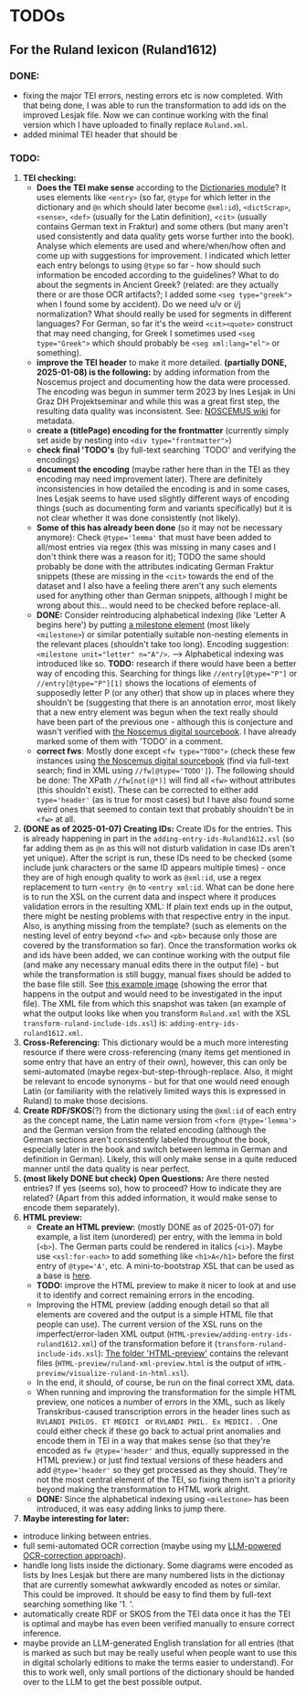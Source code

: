 # TODOs
## For the Ruland lexicon (Ruland1612)
### DONE:
- fixing the major TEI errors, nesting errors etc is now completed. With that being done, I was able to run the transformation to add ids on the improved Lesjak file. Now we can continue working with the final version which I have uploaded to finally replace `Ruland.xml`.
- added minimal TEI header that should be 

### TODO:

1. **TEI checking:** 
   - **Does the TEI make sense** according to the [Dictionaries module](https://tei-c.org/release/doc/tei-p5-doc/en/html/DI.html)? It uses elements like `<entry>` (so far, `@type` for which letter in the dictionary and `@n` which should later become `@xml:id`), `<dictScrap>`, `<sense>`, `<def>` (usually for the Latin definition), `<cit>` (usually contains German text in Fraktur) and some others (but many aren't used consistently and data quality gets worse further into the book). Analyse which elements are used and where/when/how often and come up with suggestions for improvement. I indicated which letter each entry belongs to using `@type` so far - how should such information be encoded according to the guidelines? What to do about the segments in Ancient Greek? (related: are they actually there or are those OCR artifacts?; I added some `<seg type="greek">` when I found some by accident). Do we need u/v or i/j normalization? What should really be used for segments in different languages? For German, so far it's the weird `<cit><quote>` construct that may need changing, for Greek I sometimes used `<seg type="Greek">` which should probably be `<seg xml:lang="el">` or something).
   - **improve the TEI header** to make it more detailed. **(partially DONE, 2025-01-08) is the following:** by adding information from the Noscemus project and documenting how the data were processed. The encoding was begun in summer term 2023 by Ines Lesjak in Uni Graz DH Projektseminar and while this was a great first step, the resulting data quality was inconsistent.  See: [NOSCEMUS wiki](https://wiki.uibk.ac.at/noscemus/Lexicon_Alchemiae) for metadata. 
   - **create a (titlePage) encoding for the frontmatter** (currently simply set aside by nesting into `<div type="frontmatter">`)
   - **check final 'TODO's** (by full-text searching `TODO' and verifying the encodings)
   - **document the encoding** (maybe rather here than in the TEI as they encoding may need improvement later). There are definitely inconsistencies in how detailed the encoding is and in some cases, Ines Lesjak seems to have used slightly different ways of encoding things (such as documenting form and variants specifically) but it is not clear whether it was done consistently (not likely). 
   - **Some of this has already been done** (so it may not be necessary anymore): Check `@type='lemma'` that must have been added to all/most entries via regex (this was missing in many cases and I don't think there was a reason for it); TODO the same should probably be done with the attributes indicating German Fraktur snippets (these are missing in the `<cit>` towards the end of the dataset and I also have a feeling there aren't any such elements used for anything other than German snippets, although I might be wrong about this... would need to be checked before replace-all.
   - **DONE:** Consider reintroducing alphabetical indexing (like 'Letter A begins here') by putting [a milestone element](https://tei-c.org/release/doc/tei-p5-doc/en/html/CO.html#CORS5) (most likely `<milestone>`) or similar potentially suitable non-nesting elements in the relevant places (shouldn't take too long). Encoding suggestion: `<milestone unit="letter" n="A"/>`. --> Alphabetical indexing was introduced like so. **TODO:** research if there would have been a better way of encoding this. Searching for things like `//entry[@type="P"]` or  `//entry[@type="P"][1]` shows the locations of elements of supposedly letter P (or any other) that show up in places where they shouldn't be (suggesting that there is an annotation error, most likely that a new entry element was begun when the text really should have been part of the previous one - although this is conjecture and wasn't verified with [the Noscemus digital sourcebook](https://transkribus.eu/r/noscemus/#/documents/668514). I have already marked some of them with 'TODO' in a comment.
   - **correct fws**: Mostly done except `<fw type="TODO">` (check these few instances using [the Noscemus digital sourcebook](https://transkribus.eu/r/noscemus/#/documents/668514) (find via full-text search; find in XML using `//fw[@type='TODO']`). The following should be done: The XPath `//fw[not(@*)]` will find all `<fw>` without attributes (this shouldn't exist). These can be corrected to either add `type='header'` (as is true for most cases) but I have also found some weird ones that seemed to contain text that probably shouldn't be in `<fw>` at all.
2. **(DONE as of 2025-01-07) Creating IDs:** Create IDs for the entries. This is already happening in part in the `adding-entry-ids-Ruland1612.xsl` (so far adding them as `@n` as this will not disturb validation in case IDs aren't yet unique). After the script is run, these IDs need to be checked (some include junk characters or the same ID appears multiple times) - once they are of high enough quality to work as `@xml:id`, use a regex replacement to turn `<entry @n` to `<entry xml:id`. What can be done here is to run the XSL on the current data and inspect where it produces validation errors in the resulting XML: If plain text ends up in the output, there might be nesting problems with that respective entry in the input. Also, is anything missing from the template? (such as elements on the nesting level of entry beyond `<fw>` and `<pb>` because only those are covered by the transformation so far). Once the transformation works ok and ids have been added, we can continue working with the output file (and make any necessary manual edits there in the output file) - but while the transformation is still buggy, manual fixes should be added to the base file still. See [this example image](https://github.com/sarahalang/alchemical-dictionaries/blob/main/example-entry-nesting-problem.png) (showing the error that happens in the output and would need to be investigated in the input file). The XML file from which this snapshot was taken (an example of what the output looks like when you transform `Ruland.xml` with the XSL `transform-ruland-include-ids.xsl`) is: `adding-entry-ids-ruland1612.xml`.
5. **Cross-Referencing:** This dictionary would be a much more interesting resource if there were cross-referencing (many items get mentioned in some entry that have an entry of their own), however, this can only be semi-automated (maybe regex-but-step-through-replace. Also, it might be relevant to encode synonyms - but for that one would need enough Latin (or familiarity with the relatively limited ways this is expressed in Ruland) to make those decisions.
6. **Create RDF/SKOS**(?) from the dictionary using the `@xml:id` of each entry as the concept name, the Latin name version from `<form @type='lemma'>` and the German version from the related encoding (although the German sections aren't consistently labeled throughout the book, especially later in the book and switch between lemma in German and definition in German). Likely, this will only make sense in a quite reduced manner until the data quality is near perfect.
7. **(most likely DONE but check) Open Questions:** Are there nested entries? If yes (seems so), how to proceed? How to indicate they are related? (Apart from this added information, it would make sense to encode them separately). 
8. **HTML preview:**
   - **Create an HTML preview:** (mostly DONE as of 2025-01-07) for example, a list item (unordered) per entry, with the lemma in bold (`<b>`). The German parts could be rendered in italics (`<i>`). Maybe use `<xsl:for-each>` to add something like `<h1>A</h1>` before the first entry of `@type='A'`, etc. A mini-to-bootstrap XSL that can be used as a base is [here](https://github.com/sarahalang/Harvard_BeyondTEI_Workshop_SLang2022/blob/main/ADDITIONAL_RESOURCES/XSL_BASE_STYLESHEETS/mini-bootstrap.xsl).
   - **TODO:** improve the HTML preview to make it nicer to look at and use it to identify and correct remaining errors in the encoding.  
   - Improving the HTML preview (adding enough detail so that all elements are covered and the output is a simple HTML file that people can use). The current version of the XSL runs on the imperfect/error-laden XML output (`HTML-preview/adding-entry-ids-ruland1612.xml`) of the transformation before it (`transform-ruland-include-ids.xsl`): [The folder 'HTML-preview'](https://github.com/sarahalang/alchemical-dictionaries/tree/main/HTML-preview) contains the relevant files (`HTML-preview/ruland-xml-preview.html` is the output of `HTML-preview/visualize-ruland-in-html.xsl`).
   - In the end, it should, of course, be run on the final correct XML data.
   - When running and improving the transformation for the simple HTML preview, one notices a number of errors in the XML, such as likely Transkribus-caused transcription errors in the header lines such as `RVLANDI PHILOS. ET MEDICI ` or `RVLANDI PHIL. Ex MEDICI. `. One could either check if these go back to actual print anomalies and encode them in TEI in a way that makes sense (so that they're encoded as `fw @type='header'` and thus, equally suppressed in the HTML preview.) or just find textual versions of these headers and add `@type='header'` so they get processed as they should. They're not the most central element of the TEI, so fixing them isn't a priority beyond making the transformation to HTML work alright.
   - **DONE:** Since the alphabetical indexing using `<milestone>` has been introduced, it was easy adding links to jump there. 
10. **Maybe interesting for later:**
   - introduce linking between entries.
   - full semi-automated OCR correction (maybe using my [LLM-powered OCR-correction approach](https://github.com/sarahalang/LLM-powered-OCR-correction)).
   - handle long lists inside the dictionary. Some diagrams were encoded as lists by Ines Lesjak but there are many numbered lists in the dictionay that are currently somewhat awkwardly encoded as notes or similar. This could be improved. It should be easy to find them by full-text searching something like '1. '. 
   - automatically create RDF or SKOS from the TEI data once it has the TEI is optimal and maybe has even been verified manually to ensure correct inference.
   - maybe provide an LLM-generated English translation for all entries (that is marked as such but may be really useful when people want to use this in digital scholarly editions to make the terms easier to understand). For this to work well, only small portions of the dictionary should be handed over to the LLM to get the best possible output. 
